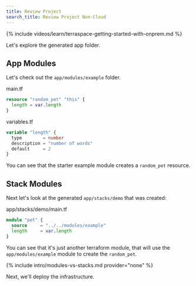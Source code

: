```yaml
---
title: Review Project
search_title: Review Project Non-Cloud
---
```


{% include videos/learn/terraspace-getting-started-with-onprem.md %}

Let's explore the generated app folder.

## App Modules

Let's check out the `app/modules/example` folder.

main.tf

```terraform
resource "random_pet" "this" {
  length = var.length
}
```

variables.tf

```terraform
variable "length" {
  type        = number
  description = "number of words"
  default     = 2
}
```

You can see that the starter example module creates a `random_pet` resource.

## Stack Modules

Next let's look at the generated `app/stacks/demo` that was created:

app/stacks/demo/main.tf

```terraform
module "pet" {
  source     = "../../modules/example"
  length     = var.length
}
```

You can see that it's just another terraform module, that will use the `app/modules/example` module to create the `random_pet`.

{% include intro/modules-vs-stacks.md provider="none" %}

Next, we'll deploy the infrastructure.

